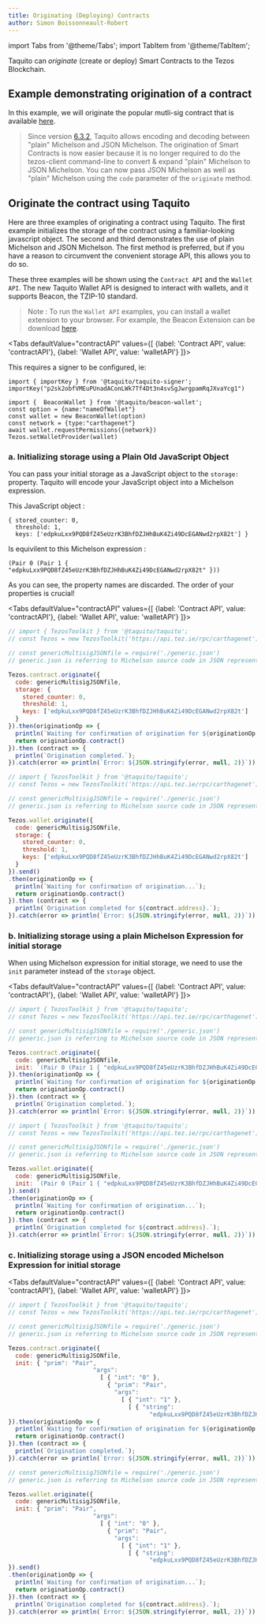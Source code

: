```yaml
---
title: Originating (Deploying) Contracts
author: Simon Boissonneault-Robert
---
```

import Tabs from '@theme/Tabs';
import TabItem from '@theme/TabItem';

Taquito can _originate_ (create or deploy) Smart Contracts to the Tezos Blockchain.

## Example demonstrating origination of a contract

In this example, we will originate the popular mutli-sig contract that is available [here](https://github.com/murbard/smart-contracts/blob/master/multisig/michelson/generic.tz).

> Since version [6.3.2](https://github.com/ecadlabs/taquito/releases/tag/6.3.2-beta.0), Taquito allows encoding and decoding between "plain" Michelson and JSON Michelson. The origination of Smart Contracts is now easier because it is no longer required to do the tezos-client command-line to convert & expand "plain" Michelson to JSON Michelson. You can now pass JSON Michelson as well as "plain" Michelson using the `code` parameter of the `originate` method.

## Originate the contract using Taquito

Here are three examples of originating a contract using Taquito. The first example initializes the storage of the contract using a familiar-looking javascript object. The second and third demonstrates the use of plain Michelson and JSON Michelson. The first method is preferred, but if you have a reason to circumvent the convenient storage API, this allows you to do so.

These three examples will be shown using the `Contract API` and the `Wallet API`. The new Taquito Wallet API is designed to interact with wallets, and it supports Beacon, the TZIP-10 standard.
> Note : To run the `Wallet API` examples, you can install a wallet extension to your browser. For example, the Beacon Extension can be download [here](https://www.walletbeacon.io/).

<Tabs
  defaultValue="contractAPI"
  values={[
    {label: 'Contract API', value: 'contractAPI'},
    {label: 'Wallet API', value: 'walletAPI'}
    ]}>
  <TabItem value="contractAPI">

This requires a signer to be configured, ie: 

```
import { importKey } from '@taquito/taquito-signer';
importKey("p2sk2obfVMEuPUnadAConLWk7Tf4Dt3n4svSgJwrgpamRqJXvaYcg1")
```

</TabItem>
  <TabItem value="walletAPI">

```
import {  BeaconWallet } from '@taquito/beacon-wallet';
const option = {name:"nameOfWallet"}
const wallet = new BeaconWallet(option)
const network = {type:"carthagenet"}
await wallet.requestPermissions({network})
Tezos.setWalletProvider(wallet)
```

  </TabItem>
</Tabs>

### a. Initializing storage using a Plain Old JavaScript Object

You can pass your initial storage as a JavaScript object to the `storage:` property. Taquito will encode your JavaScript object into a Michelson expression.

This JavaScript object :
```
{ stored_counter: 0,
  threshold: 1,
  keys: ['edpkuLxx9PQD8fZ45eUzrK3BhfDZJHhBuK4Zi49DcEGANwd2rpX82t'] }
```

Is equivilent to this Michelson expression :
```
(Pair 0 (Pair 1 { "edpkuLxx9PQD8fZ45eUzrK3BhfDZJHhBuK4Zi49DcEGANwd2rpX82t" }))
```

As you can see, the property names are discarded. The order of your properties is crucial!

<Tabs
  defaultValue="contractAPI"
  values={[
    {label: 'Contract API', value: 'contractAPI'},
    {label: 'Wallet API', value: 'walletAPI'}
    ]}>
  <TabItem value="contractAPI">

```js live noInline
// import { TezosToolkit } from '@taquito/taquito';
// const Tezos = new TezosToolkit('https://api.tez.ie/rpc/carthagenet');

// const genericMultisigJSONfile = require('./generic.json')
// generic.json is referring to Michelson source code in JSON representation

Tezos.contract.originate({
  code: genericMultisigJSONfile,
  storage: {
    stored_counter: 0,
    threshold: 1,
    keys: ['edpkuLxx9PQD8fZ45eUzrK3BhfDZJHhBuK4Zi49DcEGANwd2rpX82t']
  }
}).then(originationOp => {
  println(`Waiting for confirmation of origination for ${originationOp.contractAddress}...`);
  return originationOp.contract()
}).then (contract => {
  println(`Origination completed.`);
}).catch(error => println(`Error: ${JSON.stringify(error, null, 2)}`));

```

  </TabItem>
  <TabItem value="walletAPI">

```js live noInline wallet
// import { TezosToolkit } from '@taquito/taquito';
// const Tezos = new TezosToolkit('https://api.tez.ie/rpc/carthagenet');

// const genericMultisigJSONfile = require('./generic.json')
// generic.json is referring to Michelson source code in JSON representation

Tezos.wallet.originate({
  code: genericMultisigJSONfile,
  storage: {
    stored_counter: 0,
    threshold: 1,
    keys: ['edpkuLxx9PQD8fZ45eUzrK3BhfDZJHhBuK4Zi49DcEGANwd2rpX82t']
  }
}).send()
.then(originationOp => {
  println(`Waiting for confirmation of origination...`);
  return originationOp.contract()
}).then (contract => {
  println(`Origination completed for ${contract.address}.`);
}).catch(error => println(`Error: ${JSON.stringify(error, null, 2)}`));

```

  </TabItem>
</Tabs>

### b. Initializing storage using a plain Michelson Expression for initial storage

When using Michelson expression for initial storage, we need to use the `init` parameter instead of the `storage` object.

<Tabs
  defaultValue="contractAPI"
  values={[
    {label: 'Contract API', value: 'contractAPI'},
    {label: 'Wallet API', value: 'walletAPI'}
    ]}>
  <TabItem value="contractAPI">

```js live noInline
// import { TezosToolkit } from '@taquito/taquito';
// const Tezos = new TezosToolkit('https://api.tez.ie/rpc/carthagenet');

// const genericMultisigJSONfile = require('./generic.json')
// generic.json is referring to Michelson source code in JSON representation

Tezos.contract.originate({
  code: genericMultisigJSONfile,
  init: `(Pair 0 (Pair 1 { "edpkuLxx9PQD8fZ45eUzrK3BhfDZJHhBuK4Zi49DcEGANwd2rpX82t" }))`
}).then(originationOp => {
  println(`Waiting for confirmation of origination for ${originationOp.contractAddress}...`);
  return originationOp.contract()
}).then (contract => {
  println(`Origination completed.`);
}).catch(error => println(`Error: ${JSON.stringify(error, null, 2)}`));

```

</TabItem>
  <TabItem value="walletAPI">

```js live noInline wallet
// import { TezosToolkit } from '@taquito/taquito';
// const Tezos = new TezosToolkit('https://api.tez.ie/rpc/carthagenet');

// const genericMultisigJSONfile = require('./generic.json')
// generic.json is referring to Michelson source code in JSON representation

Tezos.wallet.originate({
  code: genericMultisigJSONfile,
  init: `(Pair 0 (Pair 1 { "edpkuLxx9PQD8fZ45eUzrK3BhfDZJHhBuK4Zi49DcEGANwd2rpX82t" }))`
}).send()
.then(originationOp => {
  println(`Waiting for confirmation of origination...`);
  return originationOp.contract()
}).then (contract => {
  println(`Origination completed for ${contract.address}.`);
}).catch(error => println(`Error: ${JSON.stringify(error, null, 2)}`));

```

</TabItem>
</Tabs>

### c. Initializing storage using a JSON encoded Michelson Expression for initial storage

<Tabs
  defaultValue="contractAPI"
  values={[
    {label: 'Contract API', value: 'contractAPI'},
    {label: 'Wallet API', value: 'walletAPI'}
    ]}>
  <TabItem value="contractAPI">

```js live noInline
// import { TezosToolkit } from '@taquito/taquito';
// const Tezos = new TezosToolkit('https://api.tez.ie/rpc/carthagenet');

// const genericMultisigJSONfile = require('./generic.json')
// generic.json is referring to Michelson source code in JSON representation

Tezos.contract.originate({
  code: genericMultisigJSONfile,
  init: { "prim": "Pair",
                        "args":
                          [ { "int": "0" },
                            { "prim": "Pair",
                              "args":
                                [ { "int": "1" },
                                  [ { "string":
                                        "edpkuLxx9PQD8fZ45eUzrK3BhfDZJHhBuK4Zi49DcEGANwd2rpX82t" } ] ] } ] }
}).then(originationOp => {
  println(`Waiting for confirmation of origination for ${originationOp.contractAddress}...`);
  return originationOp.contract()
}).then (contract => {
  println(`Origination completed.`);
}).catch(error => println(`Error: ${JSON.stringify(error, null, 2)}`));

```

</TabItem>
  <TabItem value="walletAPI">

```js live noInline wallet
// const genericMultisigJSONfile = require('./generic.json')
// generic.json is referring to Michelson source code in JSON representation

Tezos.wallet.originate({
  code: genericMultisigJSONfile,
  init: { "prim": "Pair",
                        "args":
                          [ { "int": "0" },
                            { "prim": "Pair",
                              "args":
                                [ { "int": "1" },
                                  [ { "string":
                                        "edpkuLxx9PQD8fZ45eUzrK3BhfDZJHhBuK4Zi49DcEGANwd2rpX82t" } ] ] } ] }
}).send()
.then(originationOp => {
  println(`Waiting for confirmation of origination...`);
  return originationOp.contract()
}).then (contract => {
  println(`Origination completed for ${contract.address}.`);
}).catch(error => println(`Error: ${JSON.stringify(error, null, 2)}`));

```

</TabItem>
</Tabs>